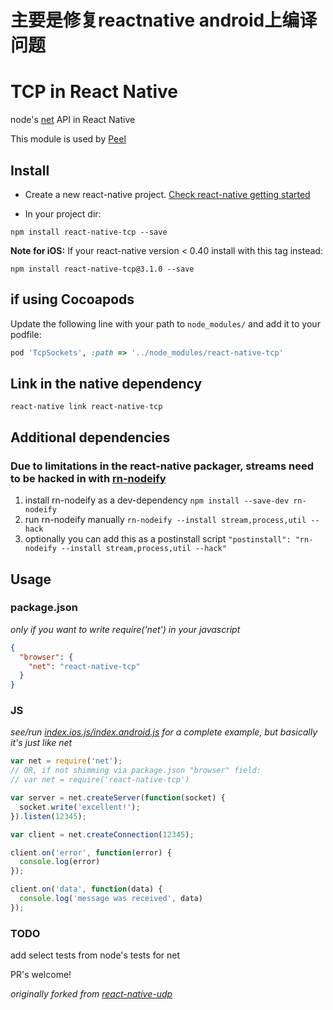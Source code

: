 # 主要是修复reactnative android上编译问题
# TCP in React Native

node's [net](https://nodejs.org/api/net.html) API in React Native

This module is used by [Peel](http://www.peel.com/)

## Install

* Create a new react-native project. [Check react-native getting started](http://facebook.github.io/react-native/docs/getting-started.html#content)

* In your project dir:


```
npm install react-native-tcp --save
```

__Note for iOS:__ If your react-native version < 0.40 install with this tag instead:
```
npm install react-native-tcp@3.1.0 --save
```
## if using Cocoapods

Update the following line with your path to `node_modules/` and add it to your
podfile:

```ruby
pod 'TcpSockets', :path => '../node_modules/react-native-tcp'
```

## Link in the native dependency

```
react-native link react-native-tcp
```

## Additional dependencies

### Due to limitations in the react-native packager, streams need to be hacked in with [rn-nodeify](https://www.npmjs.com/package/rn-nodeify)

1. install rn-nodeify as a dev-dependency
``` npm install --save-dev rn-nodeify ```
2. run rn-nodeify manually
``` rn-nodeify --install stream,process,util --hack ```
3. optionally you can add this as a postinstall script
``` "postinstall": "rn-nodeify --install stream,process,util --hack" ```

## Usage

### package.json

_only if you want to write require('net') in your javascript_

```json
{
  "browser": {
    "net": "react-native-tcp"
  }
}
```

### JS

_see/run [index.ios.js/index.android.js](examples/rctsockets) for a complete example, but basically it's just like net_

```js
var net = require('net');
// OR, if not shimming via package.json "browser" field:
// var net = require('react-native-tcp')

var server = net.createServer(function(socket) {
  socket.write('excellent!');
}).listen(12345);

var client = net.createConnection(12345);

client.on('error', function(error) {
  console.log(error)
});

client.on('data', function(data) {
  console.log('message was received', data)
});
```

### TODO

add select tests from node's tests for net

PR's welcome!



_originally forked from [react-native-udp](https://github.com/tradle/react-native-udp)_
